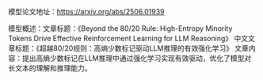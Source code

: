 模型论文地址：https://arxiv.org/abs/2506.01939

模型概述：文章标题：《Beyond the 80/20 Rule: High-Entropy Minority Tokens Drive Effective Reinforcement Learning for LLM Reasoning》
中文文章标题：《超越80/20规则：高熵少数标记驱动LLM推理的有效强化学习》
文章内容：提出高熵少数标记在LLM推理中通过强化学习实现有效驱动，优化了模型对长文本的理解和推理能力。
